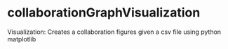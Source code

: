 # collaborationGraphVisualization
 Visualization: Creates a collaboration figures given a csv file using python matplotlib
